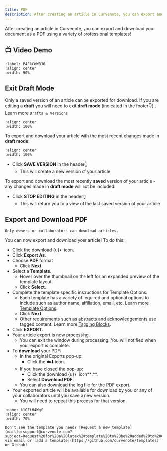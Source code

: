 ```yaml
---
title: PDF
description: After creating an article in Curvenote, you can export and download your document as a PDF using a variety of professional templates!
---
```


After creating an article in Curvenote, you can export and download your document as a PDF using a variety of professional templates!

## 📺 Video Demo

```{iframe} https://www.loom.com/embed/943fe51c06a74e6587f12cdec92934e0
:label: P4FkCoWBJ0
:align: center
:width: 90%
```

## Exit Draft Mode

Only a saved version of an article can be exported for download. If you are editing a **draft** you will need to exit **draft mode** (indicated in the footer👇) . Learn more `Drafts & Versions`

```{figure} images/TnCP56I5qhrKLeVufPL4-d94DK2WzsIyus8Hqb4pq-v1.png
:align: center
:width: 100%
```

To export and download your article with the most recent changes made in **draft mode**\:

```{figure} images/TnCP56I5qhrKLeVufPL4-XzFgTi9vwrgRY5S1SlIP-v1.png
:align: center
:width: 100%
```

- Click **SAVE VERSION** in the header👆
  - This will create a new version of your article

To export and download the most recently **saved** version of your article - any changes made in **draft mode** will not be included:

- Click **STOP EDITING** in the header👆
  - This will return you to a view of the last saved version of your article

## Export and Download PDF

```{tip}
Only owners or collaborators can download articles.
```

You can now export and download your article! To do this:

- Click the download {u}`⬇ `icon.
- Click **Export As**.
- Choose **PDF** format
  - Click **Next**.
- Select a **Template**.
  - Hover over the thumbnail on the left for an expanded preview of the template layout.
  - Click **Select**.
- Complete the template specific instructions for Template Options.
  - Each template has a variety of required and optional options to include such as author name, affiliation, email, etc. Learn more [Template Options](./export-template-options.md).
  - Click **Next**.
  - Other requirements such as abstracts and acknowledgements use tagged content. Learn more [Tagging Blocks](./export-tagging-blocks.md).
- Click **EXPORT**.
- Your article export is now processing.
  - You can exit the window during processing. You will notified when your export is complete.
- To **download** your PDF:
  - In the original Exports pop-up:
    - Click the ☁️⬇️ icon.
  - If you have closed the pop-up:
    - Click the download {u}`⬇ `icon**\:**.
    - Select **Download PDF**.
  - You can also download the log file for the PDF export.
- Your exported article will be available for download by you or any of your collaborators until you save a new version.
  - You will need to repeat this process for that version.

```{figure} images/TnCP56I5qhrKLeVufPL4-LQG9wOZEfSBC3Zh63b5l-v1.mp4
:name: k1GZtH4WgY
:align: center
:width: 70%
```

```{note}
Don’t see the template you need? [Request a new template](mailto:support@curvenote.com?subject=Request%20for%20a%20latex%20template%20to%20be%20added%20to%20Curvenote) via email or [add a template](https://github.com/curvenote/templates) on Github!
```

